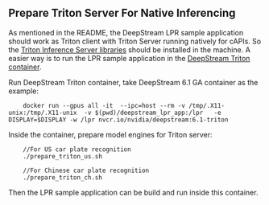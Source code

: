 ## Prepare Triton Server For Native Inferencing
As mentioned in the README, the DeepStream LPR sample application should work as Triton client with Triton Server running natively for cAPIs. So the [Triton Inference Server libraries](https://github.com/triton-inference-server/client) should be installed in the machine. A easier way is to run the LPR sample application in the [DeepStream Triton container](https://catalog.ngc.nvidia.com/orgs/nvidia/containers/deepstream). 

Run DeepStream Triton container, take DeepStream 6.1 GA container as the example:
```
    docker run --gpus all -it  --ipc=host --rm -v /tmp/.X11-unix:/tmp/.X11-unix  -v $(pwd)/deepstream_lpr_app:/lpr   -e DISPLAY=$DISPLAY -w /lpr nvcr.io/nvidia/deepstream:6.1-triton
```
Inside the container, prepare model engines for Triton server:
```
    //For US car plate recognition
    ./prepare_triton_us.sh

    //For Chinese car plate recognition
    ./prepare_triton_ch.sh
```

Then the LPR sample application can be build and run inside this container.

